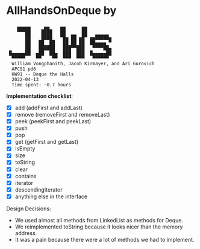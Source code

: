 # AllHandsOnDeque by
```
    ▄▄▄▄▄     ▄▄    ▄▄      ▄▄
    ▀▀▀██    ████   ██      ██
       ██    ████   ▀█▄ ██ ▄█▀ ▄▄█████▄
       ██   ██  ██   ██ ██ ██  ██▄▄▄▄ ▀
       ██   ██████   ███▀▀███   ▀▀▀▀██▄
 █▄▄▄▄▄██  ▄██  ██▄  ███  ███  █▄▄▄▄▄██
  ▀▀▀▀▀    ▀▀    ▀▀  ▀▀▀  ▀▀▀   ▀▀▀▀▀▀
  William Vongphanith, Jacob Kirmayer, and Ari Gurovich
  APCS1 pd6
  HW91 -- Deque the Halls
  2022-04-13
  Time spent: ~0.7 hours
```

**Implementation checklist**:
- [x] add (addFirst and addLast)
- [x] remove (removeFirst and removeLast)
- [x] peek (peekFirst and peekLast)
- [x] push
- [x] pop
- [x] get (getFirst and getLast)
- [x] isEmpty
- [x] size
- [x] toString
- [x] clear
- [x] contains
- [x] iterator
- [x] descendingIterator
- [x] anything else in the interface

Design Decisions:
* We used almost all methods from LinkedList as methods for Deque.
* We reimplemented toString because it looks nicer than the memory address.
* It was a pain because there were a lot of methods we had to implement.